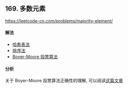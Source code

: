 ## 169. 多数元素

https://leetcode-cn.com/problems/majority-element/


#### 解法  

* [哈希表法](_1.py)
* [排序法](_2.py)
* [Boyer-Moore 投票算法](_3.py)


#### 分析

关于 Boyer-Moore 投票算法正确性的理解, 可以阅读[这篇文章](https://zhuanlan.zhihu.com/p/76518429)
